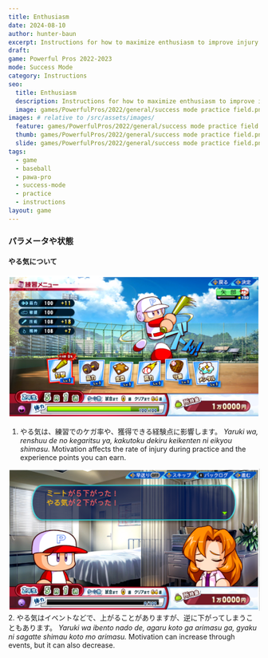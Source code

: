 ```yaml
---
title: Enthusiasm
date: 2024-08-10
author: hunter-baun
excerpt: Instructions for how to maximize enthusiasm to improve injury rate and XP
draft: 
game: Powerful Pros 2022-2023
mode: Success Mode
category: Instructions
seo:
  title: Enthusiasm
  description: Instructions for how to maximize enthusiasm to improve injury rate and XP
  image: games/PowerfulPros/2022/general/success mode practice field.png
images: # relative to /src/assets/images/
  feature: games/PowerfulPros/2022/general/success mode practice field.png
  thumb: games/PowerfulPros/2022/general/success mode practice field.png
  slide: games/PowerfulPros/2022/general/success mode practice field.png
tags:
  - game
  - baseball
  - pawa-pro
  - success-mode
  - practice
  - instructions
layout: game
---
```

### パラメータや状態

#### やる気について

![Practice selection with low injury percentage](</assets/images/games/PowerfulPros/2022/Success Mode/Instructions/Success Mode/Parameters and Conditions/Enthusiasm/1.png>)
1. やる気は、練習でのケガ率や、獲得できる経験点に影響します。
*Yaruki wa, renshuu de no kegaritsu ya, kakutoku dekiru keikenten ni eikyou shimasu.*
Motivation affects the rate of injury during practice and the experience points you can earn.

![Event dialog showing decrease in motivation](</assets/images/games/PowerfulPros/2022/Success Mode/Instructions/Success Mode/Parameters and Conditions/Enthusiasm/2.png>)
2. やる気はイベントなどで、上がることがありますが、逆に下がってしまうこともあります。
*Yaruki wa ibento nado de, agaru koto ga arimasu ga, gyaku ni sagatte shimau koto mo arimasu.*
Motivation can increase through events, but it can also decrease.